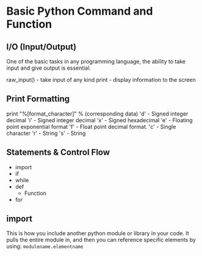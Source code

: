 # Basic Python Command and Function

## I/O (Input/Output)
One of the basic tasks in any programming language, the ability to take input and give output is essential.

raw_input() - take input of any kind
print - display information to the screen

## Print Formatting
print "%[format_character]" % (corresponding data)
'd' - Signed integer decimal
'i' - Signed integer decimal
'x' - Signed hexadecimal
'e' - Floating point exponential format
'f' - Float point decimal format.
'c' - Single character
'r' - String
's' - String

## Statements & Control Flow

- import
- if
- while
- def
	- Function
- for

## import
This is how you include another python module or library in your code. It pulls the entire module in, and then you can reference specific elements by using:
`modulename.elementname` 
<!--stackedit_data:
eyJoaXN0b3J5IjpbMTIyNzQ0MTU2NCwtOTkwNDIyNDU0LDMwND
c4ODUzMl19
-->